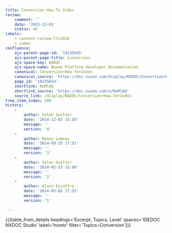 ```yaml
---
title: Conversion How-To Index
review:
    comment: ''
    date: '2015-12-01'
    status: ok
labels:
    - content-review-lts2016
    - index
confluence:
    ajs-parent-page-id: '19235645'
    ajs-parent-page-title: Conversion
    ajs-space-key: NXDOC
    ajs-space-name: Nuxeo Platform Developer Documentation
    canonical: Conversion+How-To+Index
    canonical_source: 'https://doc.nuxeo.com/display/NXDOC/Conversion+How-To+Index'
    page_id: '19235654'
    shortlink: RoMlAQ
    shortlink_source: 'https://doc.nuxeo.com/x/RoMlAQ'
    source_link: /display/NXDOC/Conversion+How-To+Index
tree_item_index: 300
history:
    -
        author: Solen Guitter
        date: '2014-12-03 15:58'
        message: ''
        version: '4'
    -
        author: Manon Lumeau
        date: '2014-09-15 17:51'
        message: ''
        version: '3'
    -
        author: Solen Guitter
        date: '2014-05-23 15:08'
        message: ''
        version: '2'
    -
        author: Alain Escaffre
        date: '2014-05-02 17:53'
        message: ''
        version: '1'

---
```

{{{table_from_details headings='Excerpt, Topics, Level' spaces='IDEDOC NXDOC Studio' label='howto' filter='Topics=Conversion'}}}
